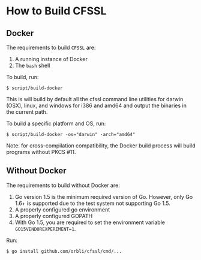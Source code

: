 # How to Build CFSSL

## Docker 

The requirements to build `CFSSL` are:

1. A running instance of Docker 
2. The `bash` shell

To build, run:

    $ script/build-docker    

This is will build by default all the cfssl command line utilities
for darwin (OSX), linux, and windows for i386 and amd64 and output the
binaries in the current path.

To build a specific platform and OS, run:

    $ script/build-docker -os="darwin" -arch="amd64"

Note: for cross-compilation compatibility, the Docker build process will
build programs without PKCS #11.

## Without Docker

The requirements to build without Docker are:

1. Go version 1.5 is the minimum required version of Go. However, only Go 1.6+
   is supported due to the test system not supporting Go 1.5.
2. A properly configured go environment
3. A properly configured GOPATH
4. With Go 1.5, you are required to set the environment variable
   `GO15VENDOREXPERIMENT=1`.

Run:

    $ go install github.com/orbli/cfssl/cmd/...
